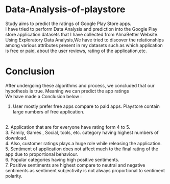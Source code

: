 # Data-Analysis-of-playstore
Study aims to predict the ratings
of Google Play Store apps. <br> I
have tried to perform Data
Analysis and prediction into the
Google Play store application
datasets that I have collected
from AlmaBetter Website. <br> 
Using Exploratory Data Analysis,We have
tried to discover the relationships
among various attributes present
in my datasets such as which
application is free or paid, about
the user reviews, rating of the
application,etc.
<br>
# Conclusion
After undergoing these
algorithms and process, we
concluded that our hypothesis is
true. Meaning we can predict the
app ratings <br>
We have made a Conclusion
below :
<br>
1. User mostly prefer free
apps compare to paid
apps. Playstore contain
large numbers of free
application.
<br>
2. Application that are for
everyone have rating form
4 to 5.
<br>
3. Family, Games , Social,
tools, etc. category having
highest numbers of
download.
<br>
4. Also, customer ratings
plays a huge role while
releasing the application.
<br>
5. Sentiment of application
does not affect much to the
final rating of the app due
to proportional behaviour.
<br>
6. Popular categories having
high positive sentiments.
<br>
7. Positive sentiments are
highest compare to neutral
and negative sentiments
as sentiment subjectivity is
not always proportional to
sentiment polarity.
